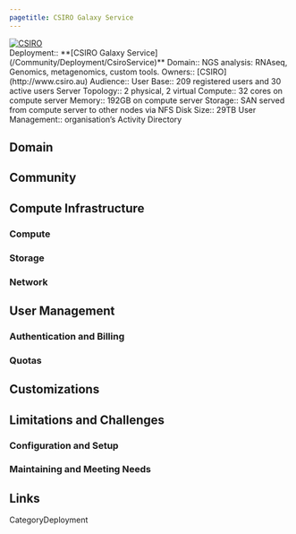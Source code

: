 ```yaml
---
pagetitle: CSIRO Galaxy Service
---
```

<div class='center'>
<a href='http://www.csiro.au'><img src='/CsiroLogo.jpg' alt='CSIRO'  /></a>
</div>





<div class='deploymentbox'>
 Deployment:: **[CSIRO Galaxy Service](/Community/Deployment/CsiroService)**
 Domain:: NGS analysis: RNAseq, Genomics, metagenomics, custom tools.
 Owners:: [CSIRO](http://www.csiro.au)
 Audience:: 
 User Base:: 209 registered users and 30 active users
 Server Topology:: 2 physical, 2 virtual
 Compute:: 32 cores on compute server
 Memory:: 192GB on compute server
 Storage:: SAN served from compute server to other nodes via NFS
 Disk Size:: 29TB
 User Management:: organisation’s Activity Directory
</div>

## Domain

## Community

## Compute Infrastructure

### Compute

### Storage

### Network

## User Management

### Authentication and Billing

### Quotas

## Customizations

## Limitations and Challenges

### Configuration and Setup

### Maintaining and Meeting Needs

## Links



CategoryDeployment
